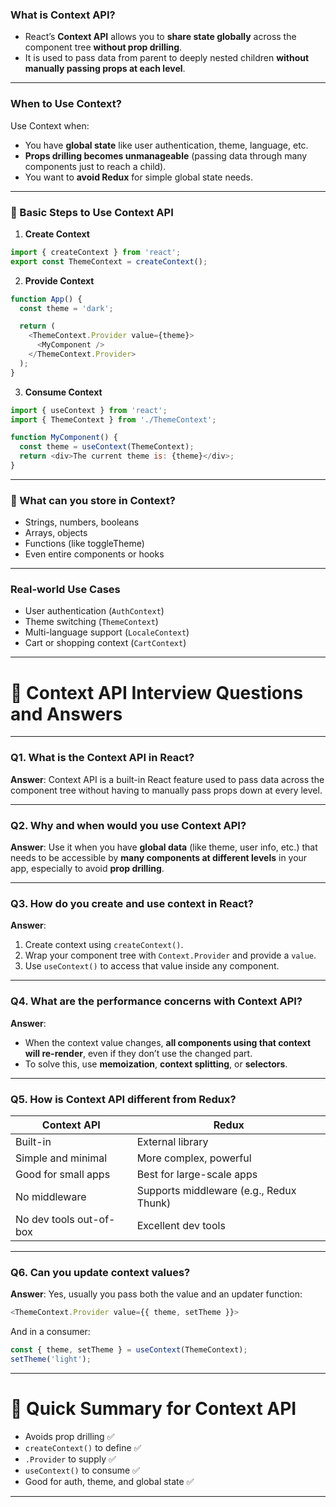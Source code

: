 
### What is Context API?

* React’s **Context API** allows you to **share state globally** across the component tree **without prop drilling**.
* It is used to pass data from parent to deeply nested children **without manually passing props at each level**.

---

### When to Use Context?

Use Context when:

* You have **global state** like user authentication, theme, language, etc.
* **Props drilling becomes unmanageable** (passing data through many components just to reach a child).
* You want to **avoid Redux** for simple global state needs.

---

### 🔧 Basic Steps to Use Context API

1. **Create Context**

```javascript
import { createContext } from 'react';
export const ThemeContext = createContext();
```

2. **Provide Context**

```javascript
function App() {
  const theme = 'dark';

  return (
    <ThemeContext.Provider value={theme}>
      <MyComponent />
    </ThemeContext.Provider>
  );
}
```

3. **Consume Context**

```javascript
import { useContext } from 'react';
import { ThemeContext } from './ThemeContext';

function MyComponent() {
  const theme = useContext(ThemeContext);
  return <div>The current theme is: {theme}</div>;
}
```

---

### 🔁 What can you store in Context?

* Strings, numbers, booleans
* Arrays, objects
* Functions (like toggleTheme)
* Even entire components or hooks

---

### Real-world Use Cases

* User authentication (`AuthContext`)
* Theme switching (`ThemeContext`)
* Multi-language support (`LocaleContext`)
* Cart or shopping context (`CartContext`)

---

# 🎯 Context API Interview Questions and Answers

---

### Q1. What is the Context API in React?

**Answer**:
Context API is a built-in React feature used to pass data across the component tree without having to manually pass props down at every level.

---

### Q2. Why and when would you use Context API?

**Answer**:
Use it when you have **global data** (like theme, user info, etc.) that needs to be accessible by **many components at different levels** in your app, especially to avoid **prop drilling**.

---

### Q3. How do you create and use context in React?

**Answer**:

1. Create context using `createContext()`.
2. Wrap your component tree with `Context.Provider` and provide a `value`.
3. Use `useContext()` to access that value inside any component.

---

### Q4. What are the performance concerns with Context API?

**Answer**:

* When the context value changes, **all components using that context will re-render**, even if they don’t use the changed part.
* To solve this, use **memoization**, **context splitting**, or **selectors**.

---

### Q5. How is Context API different from Redux?

| Context API             | Redux                                   |
| ----------------------- | --------------------------------------- |
| Built-in                | External library                        |
| Simple and minimal      | More complex, powerful                  |
| Good for small apps     | Best for large-scale apps               |
| No middleware           | Supports middleware (e.g., Redux Thunk) |
| No dev tools out-of-box | Excellent dev tools                     |

---

### Q6. Can you update context values?

**Answer**:
Yes, usually you pass both the value and an updater function:

```javascript
<ThemeContext.Provider value={{ theme, setTheme }}>
```

And in a consumer:

```javascript
const { theme, setTheme } = useContext(ThemeContext);
setTheme('light');
```

---

# 🧠 Quick Summary for Context API

* Avoids prop drilling ✅
* `createContext()` to define ✅
* `.Provider` to supply ✅
* `useContext()` to consume ✅
* Good for auth, theme, and global state ✅

---
